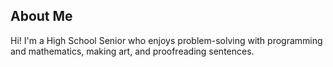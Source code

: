 ## About Me
Hi! I'm a High School Senior who enjoys problem-solving with programming and mathematics, making art, and proofreading sentences.
